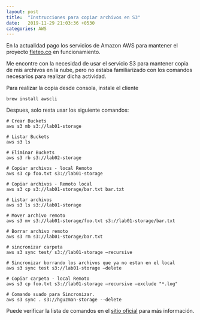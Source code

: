 ```yaml
---
layout: post
title:  "Instrucciones para copiar archivos en S3"
date:   2019-11-29 21:03:36 +0530
categories: AWS
---
```

En la actualidad pago los servicios de Amazon AWS para mantener el proyecto [fleteo.co][fleteo-oficial] en funcionamiento.

Me encontre con la necesidad de usar el servicio S3 para mantener copia de mis archivos en la nube, pero no estaba familiarizado con los comandos necesarios para realizar dicha actividad.

Para realizar la copia desde consola, instale el cliente


```shell
brew install awscli
```
Despues, solo resta usar los siguiente comandos:

```shell
# Crear Buckets
aws s3 mb s3://lab01-storage

# Listar Buckets
aws s3 ls

# Eliminar Buckets
aws s3 rb s3://lab02-storage

# Copiar archivos - local Remoto
aws s3 cp foo.txt s3://lab01-storage

# Copiar archivos - Remoto local
aws s3 cp s3://lab01-storage/bar.txt bar.txt

# Listar archivos
aws s3 ls s3://lab01-storage

# Mover archivo remoto
aws s3 mv s3://lab01-storage/foo.txt s3://lab01-storage/bar.txt

# Borrar archivo remoto
aws s3 rm s3://lab01-storage/bar.txt

# sincronizar carpeta
aws s3 sync test/ s3://lab01-storage –recursive

# Sincronizar borrando los archivos que ya no estan en el local
aws s3 sync test s3://lab01-storage –delete

# Copiar carpeta - local Remoto
aws s3 cp foo.txt s3://lab01-storage –recursive –exclude "*.log"

# Comando suado para Sincronizar.
aws s3 sync . s3://hguzman-storage --delete

```

Puede verificar la lista de comandos en el [sitio oficial][sitio-oficial] para más información.

[sitio-oficial]: https://docs.aws.amazon.com/cli/latest/reference/s3/cp.html
[fleteo-oficial]: https://fleteo.co
